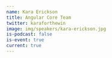 ```yaml
---
name: Kara Erickson
title: Angular Core Team
twitter: karaforthewin
image: img/speakers/kara-erickson.jpg
is-podcast: false
is-event: true
current: true
---
```

